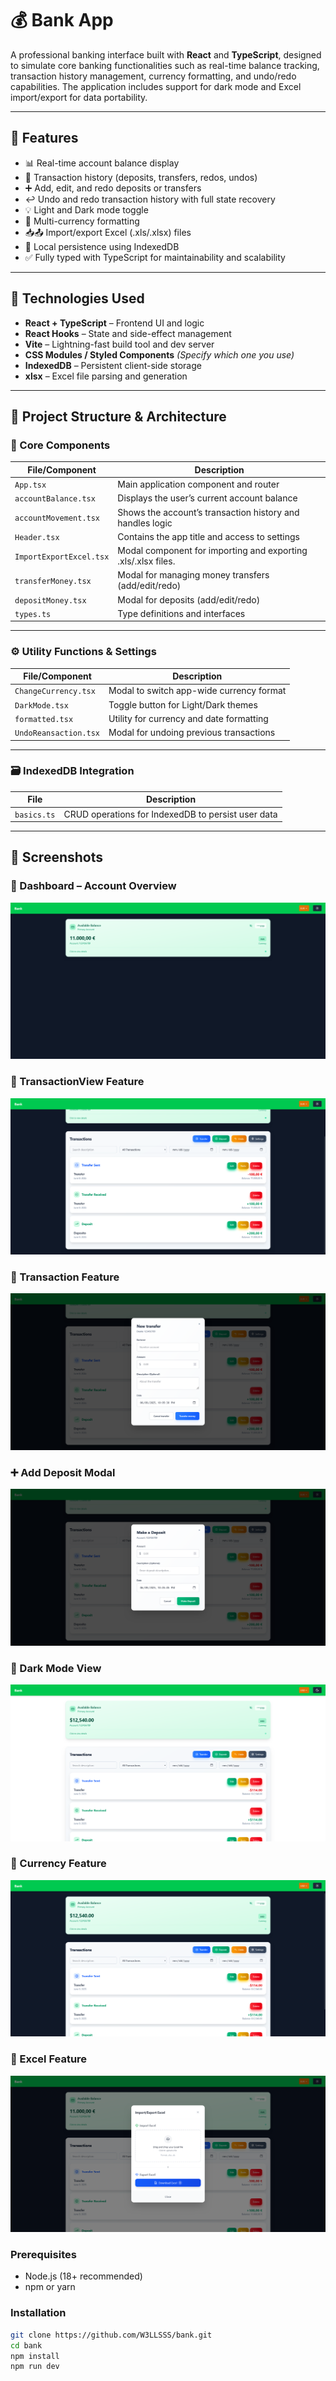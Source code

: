 # 💰 Bank App

A professional banking interface built with **React** and **TypeScript**, designed to simulate core banking functionalities such as real-time balance tracking, transaction history management, currency formatting, and undo/redo capabilities. The application includes support for dark mode and Excel import/export for data portability.

---

## 🚀 Features

- 📊 Real-time account balance display
- 🧾 Transaction history (deposits, transfers, redos, undos)
- ➕ Add, edit, and redo deposits or transfers
- ↩️ Undo and redo transaction history with full state recovery
- 💡 Light and Dark mode toggle
- 💱 Multi-currency formatting
- 📥📤 Import/export Excel (.xls/.xlsx) files
- 💾 Local persistence using IndexedDB
- ✅ Fully typed with TypeScript for maintainability and scalability

---

## 🧰 Technologies Used

- **React + TypeScript** – Frontend UI and logic
- **React Hooks** – State and side-effect management
- **Vite** – Lightning-fast build tool and dev server
- **CSS Modules / Styled Components** *(Specify which one you use)*
- **IndexedDB** – Persistent client-side storage
- **xlsx** – Excel file parsing and generation

---

## 🧱 Project Structure & Architecture

### 🔧 Core Components

| File/Component             | Description |
|---------------------------|-------------|
| `App.tsx`                 | Main application component and router |
| `accountBalance.tsx`      | Displays the user’s current account balance |
| `accountMovement.tsx`     | Shows the account’s transaction history and handles logic |
| `Header.tsx`              | Contains the app title and access to settings |
| `ImportExportExcel.tsx`   | Modal component for importing and exporting .xls/.xlsx files. | (Additional: Supports exporting filtered data, e.g., export transactions sorted by description.)
| `transferMoney.tsx`       | Modal for managing money transfers (add/edit/redo) |
| `depositMoney.tsx`        | Modal for deposits (add/edit/redo) |
| `types.ts`                | Type definitions and interfaces |

---

### ⚙️ Utility Functions & Settings

| File/Component            | Description |
|--------------------------|-------------|
| `ChangeCurrency.tsx`     | Modal to switch app-wide currency format |
| `DarkMode.tsx`           | Toggle button for Light/Dark themes |
| `formatted.tsx`          | Utility for currency and date formatting |
| `UndoReansaction.tsx`    | Modal for undoing previous transactions |

---

### 🗃️ IndexedDB Integration

| File                     | Description |
|-------------------------|-------------|
| `basics.ts`             | CRUD operations for IndexedDB to persist user data |

---

## 📸 Screenshots

### 💼 Dashboard – Account Overview
![Dashboard](./src/screenshots/MainView.png)

### 🔁 TransactionView Feature
![View Transaction](./src/screenshots/ViewTransactions.png)

### 🔁 Transaction Feature
![Transaction](./src/screenshots/Transfer.png)

### ➕ Add Deposit Modal
![Add Deposit](./src/screenshots/Deposit.png)

### 🌙 Dark Mode View
![Dark Mode](./src/screenshots/DarkMode.png)

### 🔁 Currency Feature
![Currency](./src/screenshots/Currency.png)

### 🔁 Excel Feature
![Undo Transaction](./src/screenshots/Excel.png)



### Prerequisites

- Node.js (18+ recommended)
- npm or yarn

### Installation

```bash
git clone https://github.com/W3LLSSS/bank.git
cd bank
npm install
npm run dev
